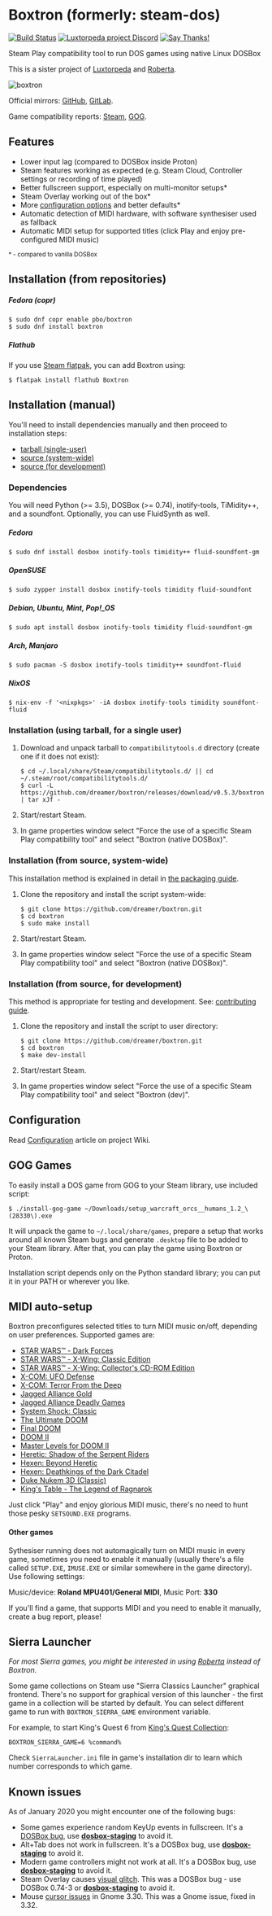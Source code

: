 # Boxtron (formerly: steam-dos)

[![Build Status](https://travis-ci.com/dreamer/boxtron.svg?branch=master)](https://travis-ci.com/dreamer/boxtron)
[![Luxtorpeda project Discord](https://img.shields.io/discord/514567252864008206.svg?label=discord)](https://discord.gg/8mFhUPX)
[![Say Thanks!](https://img.shields.io/badge/Say%20Thanks-!-1EAEDB.svg)](https://saythanks.io/to/dreamer)

Steam Play compatibility tool to run DOS games using native Linux DOSBox

This is a sister project of
[Luxtorpeda](https://github.com/dreamer/luxtorpeda) and
[Roberta](https://github.com/dreamer/roberta).

![boxtron](https://user-images.githubusercontent.com/3967/62228547-29ebfb00-b3be-11e9-9011-625460706f25.png)

Official mirrors:
[GitHub](https://github.com/dreamer/boxtron),
[GitLab](https://gitlab.com/luxtorpeda/boxtron).

Game compatibility reports:
[Steam](https://github.com/dreamer/boxtron/wiki/Compatibility-reports),
[GOG](https://github.com/dreamer/boxtron/wiki/Compatibility-reports-(GOG)).


## Features

* Lower input lag (compared to DOSBox inside Proton)
* Steam features working as expected (e.g. Steam Cloud, Controller settings or recording of time played)
* Better fullscreen support, especially on multi-monitor setups\*
* Steam Overlay working out of the box\*
* More [configuration options](https://github.com/dreamer/boxtron/wiki/Configuration) and better defaults\*
* Automatic detection of MIDI hardware, with software synthesiser used as fallback
* Automatic MIDI setup for supported titles (click Play and enjoy pre-configured MIDI music)

<sub>\* - compared to vanilla DOSBox</sub>


## Installation (from repositories)

##### Fedora (copr)

    $ sudo dnf copr enable pbo/boxtron 
    $ sudo dnf install boxtron
    
##### Flathub

If you use [Steam flatpak](https://flathub.org/apps/details/com.valvesoftware.Steam),
you can add Boxtron using:

    $ flatpak install flathub Boxtron


## Installation (manual)

You'll need to install dependencies manually and then proceed to installation steps:
- [tarball (single-user)](#installation-using-tarball-for-a-single-user)
- [source (system-wide)](#installation-from-source-system-wide)
- [source (for development)](#installation-from-source-for-development)


### Dependencies

You will need Python (>= 3.5), DOSBox (>= 0.74), inotify-tools, TiMidity++,
and a soundfont.  Optionally, you can use FluidSynth as well.

##### Fedora

    $ sudo dnf install dosbox inotify-tools timidity++ fluid-soundfont-gm

##### OpenSUSE

    $ sudo zypper install dosbox inotify-tools timidity fluid-soundfont

##### Debian, Ubuntu, Mint, Pop!\_OS

    $ sudo apt install dosbox inotify-tools timidity fluid-soundfont-gm

##### Arch, Manjaro

    $ sudo pacman -S dosbox inotify-tools timidity++ soundfont-fluid

##### NixOS

    $ nix-env -f '<nixpkgs>' -iA dosbox inotify-tools timidity soundfont-fluid


### Installation (using tarball, for a single user)

1. Download and unpack tarball to `compatibilitytools.d` directory (create one if it does not exist):

       $ cd ~/.local/share/Steam/compatibilitytools.d/ || cd ~/.steam/root/compatibilitytools.d/
       $ curl -L https://github.com/dreamer/boxtron/releases/download/v0.5.3/boxtron.tar.xz | tar xJf -

2. Start/restart Steam.
3. In game properties window select "Force the use of a specific Steam Play
   compatibility tool" and select "Boxtron (native DOSBox)".


### Installation (from source, system-wide)

This installation method is explained in detail in [the packaging guide](PACKAGING.md).

1. Clone the repository and install the script system-wide:

       $ git clone https://github.com/dreamer/boxtron.git
       $ cd boxtron
       $ sudo make install

2. Start/restart Steam.
3. In game properties window select "Force the use of a specific Steam Play
   compatibility tool" and select "Boxtron (native DOSBox)".


### Installation (from source, for development)

This method is appropriate for testing and development.
See: [contributing guide](CONTRIBUTING.md).

1. Clone the repository and install the script to user directory:

       $ git clone https://github.com/dreamer/boxtron.git
       $ cd boxtron
       $ make dev-install

2. Start/restart Steam.
3. In game properties window select "Force the use of a specific Steam Play
   compatibility tool" and select "Boxtron (dev)".


## Configuration

Read [Configuration](https://github.com/dreamer/boxtron/wiki/Configuration) article on project Wiki.


## GOG Games

To easily install a DOS game from GOG to your Steam library, use included script:

    $ ./install-gog-game ~/Downloads/setup_warcraft_orcs__humans_1.2_\(28330\).exe

It will unpack the game to `~/.local/share/games`, prepare a setup that works around all
known Steam bugs and generate `.desktop` file to be added to your Steam library. After
that, you can play the game using Boxtron or Proton.

Installation script depends only on the Python standard library; you can put it in your
PATH or wherever you like.


## MIDI auto-setup

Boxtron preconfigures selected titles to turn MIDI music on/off, depending on user
preferences. Supported games are:

* [STAR WARS™ - Dark Forces](https://store.steampowered.com/app/32400/)
* [STAR WARS™ - X-Wing: Classic Edition](https://store.steampowered.com/app/354430/)
* [STAR WARS™ - X-Wing: Collector's CD-ROM Edition](https://store.steampowered.com/app/354430/)
* [X-COM: UFO Defense](https://store.steampowered.com/app/7760/)
* [X-COM: Terror From the Deep](https://store.steampowered.com/app/7650/)
* [Jagged Alliance Gold](https://store.steampowered.com/app/283270/)
* [Jagged Alliance Deadly Games](https://store.steampowered.com/app/283270/)
* [System Shock: Classic](https://steamdb.info/app/410700/)
* [The Ultimate DOOM](https://store.steampowered.com/app/2280/Ultimate_Doom/)
* [Final DOOM](https://store.steampowered.com/app/2290/Final_DOOM/)
* [DOOM II](https://store.steampowered.com/app/2300/DOOM_II/)
* [Master Levels for DOOM II](https://store.steampowered.com/app/9160/)
* [Heretic: Shadow of the Serpent Riders](https://store.steampowered.com/app/2390/)
* [Hexen: Beyond Heretic](https://store.steampowered.com/app/2360/)
* [Hexen: Deathkings of the Dark Citadel](https://store.steampowered.com/app/2370/)
* [Duke Nukem 3D (Classic)](https://steamdb.info/app/225140/info/)
* [King's Table - The Legend of Ragnarok](https://store.steampowered.com/app/719310/)


Just click "Play" and enjoy glorious MIDI music, there's no need to hunt those
pesky `SETSOUND.EXE` programs.

#### Other games

Sythesiser running does not automagically turn on MIDI music in every game,
sometimes you need to enable it manually (usually there's a file called `SETUP.EXE`,
`IMUSE.EXE` or similar somewhere in the game directory). Use following settings:

Music/device: **Roland MPU401/General MIDI**, Music Port: **330**

If you'll find a game, that supports MIDI and you need to enable it manually,
create a bug report, please!


## Sierra Launcher

*For most Sierra games, you might be interested in using
[Roberta](https://github.com/dreamer/roberta/) instead of Boxtron.*

Some game collections on Steam use "Sierra Classics Launcher" graphical frontend.
There's no support for graphical version of this launcher - the first game in a collection
will be started by default. You can select different game to run with `BOXTRON_SIERRA_GAME`
environment variable.

For example, to start King's Quest 6 from
[King's Quest Collection](https://store.steampowered.com/app/10100/):

    BOXTRON_SIERRA_GAME=6 %command%

Check `SierraLauncher.ini` file in game's installation dir to learn which number
corresponds to which game.


## Known issues

As of January 2020 you might encounter one of the following bugs:

- Some games experience random KeyUp events in fullscreen.
  It's a [DOSBox bug](https://www.vogons.org/viewtopic.php?f=31&t=66491), use
  [**dosbox-staging**](https://github.com/dreamer/dosbox-staging) to avoid it.
- Alt+Tab does not work in fullscreen. It's a DOSBox bug, use
  [**dosbox-staging**](https://github.com/dreamer/dosbox-staging) to avoid it.
- Modern game controllers might not work at all. It's a DOSBox bug, use
  [**dosbox-staging**](https://github.com/dreamer/dosbox-staging) to avoid it.
- Steam Overlay causes [visual glitch](https://github.com/dreamer/boxtron/issues/8).
  This was a DOSBox bug - use DOSBox 0.74-3 or
  [**dosbox-staging**](https://github.com/dreamer/dosbox-staging) to avoid it.
- Mouse [cursor issues](https://github.com/dreamer/boxtron/issues/7) in
  Gnome 3.30. This was a Gnome issue, fixed in 3.32.
